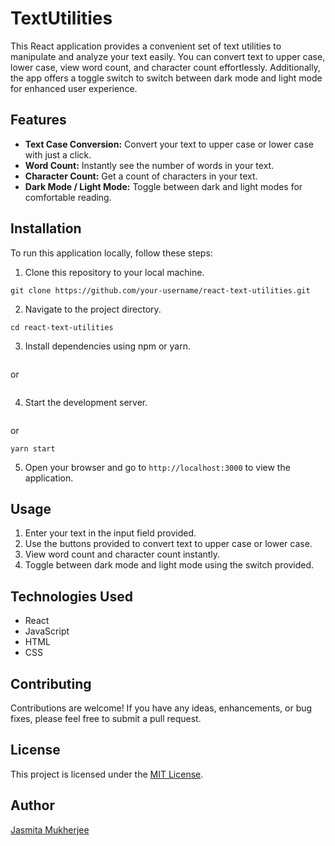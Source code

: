 # TextUtilities
 


This React application provides a convenient set of text utilities to manipulate and analyze your text easily. You can convert text to upper case, lower case, view word count, and character count effortlessly. Additionally, the app offers a toggle switch to switch between dark mode and light mode for enhanced user experience.

## Features

- **Text Case Conversion:** Convert your text to upper case or lower case with just a click.
- **Word Count:** Instantly see the number of words in your text.
- **Character Count:** Get a count of characters in your text.
- **Dark Mode / Light Mode:** Toggle between dark and light modes for comfortable reading.

## Installation

To run this application locally, follow these steps:

1. Clone this repository to your local machine.
```
git clone https://github.com/your-username/react-text-utilities.git
```


2. Navigate to the project directory.
```
cd react-text-utilities
```



3. Install dependencies using npm or yarn.
``` npm install
```

or 
``` yarn install
```


4. Start the development server.
```npm start

```
or
```
yarn start
```

5. Open your browser and go to `http://localhost:3000` to view the application.

## Usage

1. Enter your text in the input field provided.
2. Use the buttons provided to convert text to upper case or lower case.
3. View word count and character count instantly.
4. Toggle between dark mode and light mode using the switch provided.

## Technologies Used

- React
- JavaScript
- HTML
- CSS

## Contributing

Contributions are welcome! If you have any ideas, enhancements, or bug fixes, please feel free to submit a pull request.

## License

This project is licensed under the [MIT License](LICENSE).

## Author

[Jasmita Mukherjee](https://github.com/jasmitamukherjee)
